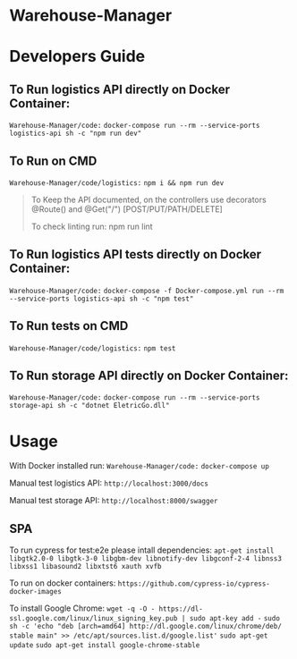 # Warehouse-Manager

# Developers Guide

## To Run logistics API directly on Docker Container:

`Warehouse-Manager/code:` `docker-compose run --rm --service-ports logistics-api sh -c "npm run dev"`

## To Run on CMD
`Warehouse-Manager/code/logistics:` `npm i && npm run dev`

> To Keep the API documented, on the controllers use decorators @Route(<endpoint>) and @Get("/") [POST/PUT/PATH/DELETE]
>
> To check linting run: npm run lint


## To Run logistics API tests directly on Docker Container:

`Warehouse-Manager/code:` `docker-compose -f Docker-compose.yml run --rm --service-ports logistics-api sh -c "npm test"`

## To Run tests on CMD
`Warehouse-Manager/code/logistics:` `npm test`



## To Run storage API directly on Docker Container:

`Warehouse-Manager/code:` `docker-compose run --rm --service-ports storage-api sh -c "dotnet EletricGo.dll"`


# Usage

With Docker installed run: `Warehouse-Manager/code:` `docker-compose up`

Manual test logistics API: `http://localhost:3000/docs`

Manual test storage API: `http://localhost:8000/swagger`


## SPA

To run cypress for test:e2e please intall dependencies:
`apt-get install libgtk2.0-0 libgtk-3-0 libgbm-dev libnotify-dev libgconf-2-4 libnss3 libxss1 libasound2 libxtst6 xauth xvfb`

To run on docker containers:
`https://github.com/cypress-io/cypress-docker-images`

To install Google Chrome:
`wget -q -O - https://dl-ssl.google.com/linux/linux_signing_key.pub | sudo apt-key add -`
`sudo sh -c 'echo "deb [arch=amd64] http://dl.google.com/linux/chrome/deb/ stable main" >> /etc/apt/sources.list.d/google.list'`
`sudo apt-get update`
`sudo apt-get install google-chrome-stable`